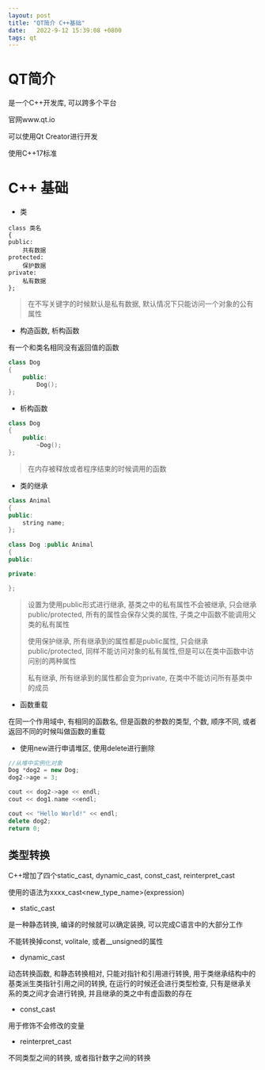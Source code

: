 ```yaml
---
layout: post
title: "QT简介 C++基础" 
date:   2022-9-12 15:39:08 +0800
tags: qt
---
```


# QT简介

是一个C++开发库, 可以跨多个平台

官网www.qt.io

可以使用Qt Creator进行开发



使用C++17标准

# C++ 基础

+   类

```
class 类名
{
public: 
	共有数据
protected:
	保护数据
private:
	私有数据
};		
```

>   在不写关键字的时候默认是私有数据, 默认情况下只能访问一个对象的公有属性

+   构造函数, 析构函数

有一个和类名相同没有返回值的函数

```c++
class Dog
{
    public:
    	Dog();
};
```

+   析构函数

```c++
class Dog
{
    public:
    	~Dog();
};
```

>   在内存被释放或者程序结束的时候调用的函数

+   类的继承

```c++
class Animal
{
public:
    string name;
};
        
class Dog :public Animal
{
public:

private:

};
```

>   设置为使用public形式进行继承, 基类之中的私有属性不会被继承, 只会继承public/protected, 所有的属性会保存父类的属性, 子类之中函数不能调用父类的私有属性
>
>   使用保护继承, 所有继承到的属性都是public属性, 只会继承public/protected, 同样不能访问对象的私有属性,但是可以在类中函数中访问别的两种属性
>
>   私有继承, 所有继承到的属性都会变为private, 在类中不能访问所有基类中的成员



+   函数重载

在同一个作用域中, 有相同的函数名, 但是函数的参数的类型, 个数, 顺序不同, 或者返回不同的时候叫做函数的重载





 





+   使用new进行申请堆区, 使用delete进行删除

```c++
//从堆中实例化对象
Dog *dog2 = new Dog;
dog2->age = 3;

cout << dog2->age << endl;
cout << dog1.name <<endl;

cout << "Hello World!" << endl;
delete dog2;
return 0;
```



## 类型转换

C++增加了四个static_cast, dynamic_cast, const_cast, reinterpret_cast

使用的语法为xxxx_cast<new_type_name>(expression)

+   static_cast

是一种静态转换, 编译的时候就可以确定装换, 可以完成C语言中的大部分工作

不能转换掉const, volitale, 或者__unsigned的属性

+   dynamic_cast

动态转换函数, 和静态转换相对, 只能对指针和引用进行转换, 用于类继承结构中的基类派生类指针引用之间的转换, 在运行的时候还会进行类型检查, 只有是继承关系的类之间才会进行转换, 并且继承的类之中有虚函数的存在

+   const_cast

用于修饰不会修改的变量

+   reinterpret_cast

不同类型之间的转换, 或者指针数字之间的转换









